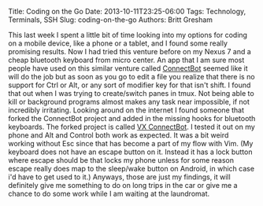 Title: Coding on the Go
Date: 2013-10-11T23:25-06:00
Tags: Technology, Terminals, SSH
Slug: coding-on-the-go
Authors: Britt Gresham


This last week I spent a little bit of time looking into my options for coding
on a mobile device, like a phone or a tablet, and I found some really promising
results. Now I had tried this venture before on my Nexus 7 and a cheap
bluetooth keyboard from micro center. An app that I am sure most people have
used on this similar venture called <a
href="https://play.google.com/store/apps/details?id=org.connectbot&amp;hl=en"
target="_blank">ConnectBot</a> seemed like it will do the job but as soon as
you go to edit a file you realize that there is no support for Ctrl or Alt, or
any sort of modifier key for that isn't shift. I found that out when I was
trying to create/switch panes in tmux. Not being able to kill or background
programs almost makes any task near impossible, if not incredibly irritating.
Looking around on the internet I found someone that forked the ConnectBot
project and added in the missing hooks for bluetooth keyboards. The forked
project is called <a
href="https://play.google.com/store/apps/details?id=sk.vx.connectbot&amp;hl=en"
target="_blank">VX ConnectBot</a>. I tested it out on my phone and Alt and
Control both work as expected. It was a bit weird working without Esc since
that has become a part of my flow with Vim. (My keyboard does not have an
escape button on it. Instead it has a lock button where escape should be that
locks my phone unless for some reason escape really does map to the sleep/wake
button on Android, in which case i'd have to get used to it.) Anyways, those
are just my findings, it will definitely give me something to do on long trips
in the car or give me a chance to do some work while I am waiting at the
laundromat.

